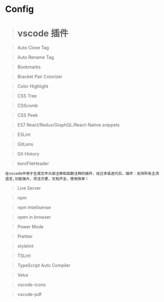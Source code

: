# Config

> # vscode 插件

> Auto Close Tag

> Auto Rename Tag

> Bookmarks

> Bracket Pair Colorizer

> Color Highlight

> CSS Tree

> CSScomb

> CSS Peek

> ES7 React/Redux/GraphQL/React-Native snippets

> ESLint

> GitLens

> Git History

> koroFileHeader

```
在vscode中用于生成文件头部注释和函数注释的插件，经过多版迭代后，插件：支持所有主流语言,功能强大，灵活方便，文档齐全，使用简单！
```

> Live Server

> npm

> npm Intellisense

> open in browser

> Power Mode

> Prettier

> stylelint

> TSLint

> TypeScript Auto Compiler

> Vetur

> vscode-icons

> vscode-pdf
